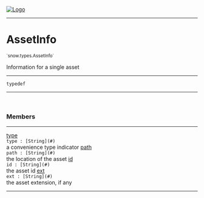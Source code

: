 
[![Logo](../../../images/logo.png)](../../../api/index.html)

---



<h1>AssetInfo</h1>
<small>`snow.types.AssetInfo`</small>

Information for a single asset

---

`typedef`

---

&nbsp;
&nbsp;



<h3>Members</h3> <hr/><span class="member apipage">
                <a name="type"><a class="lift" href="#type">type</a></a><div class="clear"></div><code class="signature apipage">type : [String](#)</code><br/></span>
            <span class="small_desc_flat">a convenience type indicator</span><span class="member apipage">
                <a name="path"><a class="lift" href="#path">path</a></a><div class="clear"></div><code class="signature apipage">path : [String](#)</code><br/></span>
            <span class="small_desc_flat">the location of the asset</span><span class="member apipage">
                <a name="id"><a class="lift" href="#id">id</a></a><div class="clear"></div><code class="signature apipage">id : [String](#)</code><br/></span>
            <span class="small_desc_flat">the asset id</span><span class="member apipage">
                <a name="ext"><a class="lift" href="#ext">ext</a></a><div class="clear"></div><code class="signature apipage">ext : [String](#)</code><br/></span>
            <span class="small_desc_flat">the asset extension, if any</span>







---

&nbsp;
&nbsp;
&nbsp;
&nbsp;